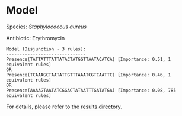 
# Model

Species: *Staphylococcus aureus*

Antibiotic: Erythromycin

```
Model (Disjunction - 3 rules):
------------------------------
Presence(TATTATTTATTATACTATGGTTAATACATCA) [Importance: 0.51, 1 equivalent rules]
OR
Presence(TCAAAGCTAATATTGTTTAAATCGTCAATTC) [Importance: 0.46, 1 equivalent rules]
OR
Presence(AAAAGTAATATCGGACTATAATTTGATATGA) [Importance: 0.08, 785 equivalent rules]

```

For details, please refer to the [results directory](../../../../../results/scm_b/staphylococcus%20aureus/erythromycin/repeat_2/).

